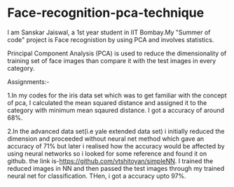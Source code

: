 # Face-recognition-pca-technique
I am Sanskar Jaiswal, a 1st year student in IIT Bombay.My "Summer of code" project is Face recognistion by using PCA and involves statistics.

Principal Component Analysis (PCA) is used to reduce the dimensionality of training set of face images than compare it with the test images in every category.

Assignments:-

1.In my codes for the iris data set which was to get familiar with the concept of pca, I calculated the mean squared distance and assigned it to the category with minimum mean sqaured distance.
I got a accuracy of around 68%.

2.In the advanced data set(i.e yale extended data set) i initially reduced the dimension and proceeded without neural net method which gave an accuracy of 71% but later i realised how the accuracy would be affected
by using neural networks so i looked for some reference  and found it on github. the link is-https://github.com/vtshitoyan/simpleNN. I trained the reduced images in NN and then passed the test images through my trained neural net for classification.
THen, i got a accuracy upto 97%.
